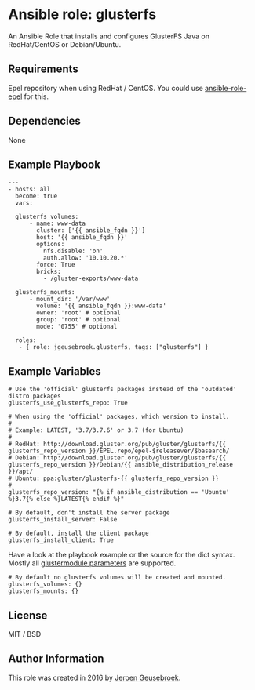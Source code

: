 # Ansible role: glusterfs

An Ansible Role that installs and configures GlusterFS Java on RedHat/CentOS or Debian/Ubuntu.

## Requirements

Epel repository when using RedHat / CentOS. You could use [ansible-role-epel](https://galaxy.ansible.com/detail#/role/6522) for this.

## Dependencies

None

## Example Playbook

    ---
    - hosts: all
      become: true
      vars:

      glusterfs_volumes:
          - name: www-data
            cluster: ['{{ ansible_fqdn }}']
            host: '{{ ansible_fqdn }}'
            options:
              nfs.disable: 'on'
              auth.allow: '10.10.20.*'
            force: True
            bricks:
              - /gluster-exports/www-data

      glusterfs_mounts:
          - mount_dir: '/var/www'
            volume: '{{ ansible_fqdn }}:www-data'
            owner: 'root' # optional
            group: 'root' # optional
            mode: '0755' # optional

      roles:
       - { role: jgeusebroek.glusterfs, tags: ["glusterfs"] }

## Example Variables

    # Use the 'official' glusterfs packages instead of the 'outdated' distro packages
    glusterfs_use_glusterfs_repo: True

    # When using the 'official' packages, which version to install.
    #
    # Example: LATEST, '3.7/3.7.6' or 3.7 (for Ubuntu)
    #
    # RedHat: http://download.gluster.org/pub/gluster/glusterfs/{{ glusterfs_repo_version }}/EPEL.repo/epel-$releasever/$basearch/
    # Debian: http://download.gluster.org/pub/gluster/glusterfs/{{ glusterfs_repo_version }}/Debian/{{ ansible_distribution_release }}/apt/
    # Ubuntu: ppa:gluster/glusterfs-{{ glusterfs_repo_version }}
    #
    glusterfs_repo_version: "{% if ansible_distribution == 'Ubuntu' %}3.7{% else %}LATEST{% endif %}"

    # By default, don't install the server package
    glusterfs_install_server: False

    # By default, install the client package
    glusterfs_install_client: True

Have a look at the playbook example or the source for the dict syntax. Mostly all [glustermodule parameters](http://docs.ansible.com/ansible/gluster_volume_module.html) are supported.

	# By default no glusterfs volumes will be created and mounted.
	glusterfs_volumes: {}
	glusterfs_mounts: {}

## License

MIT / BSD

## Author Information

This role was created in 2016 by [Jeroen Geusebroek](http://jeroengeusebroek.nl/).